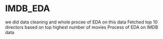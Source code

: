 # IMDB_EDA
we did data cleaning and whole procee of EDA on this data
Fetched top 10 directors based on top highest number of movies
Process of EDA on IMDB data
